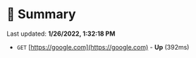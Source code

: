 # 📖 Summary
Last updated: **1/26/2022, 1:32:18 PM**

- `GET` [https://google.com](https://google.com) - **Up** (392ms)
